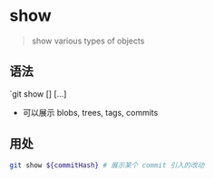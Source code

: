 # show

> show various types of objects

## 语法

`git show [<options>] [<object>...]

- 可以展示 blobs, trees, tags, commits

## 用处

```bash
git show ${commitHash} # 展示某个 commit 引入的改动
```
